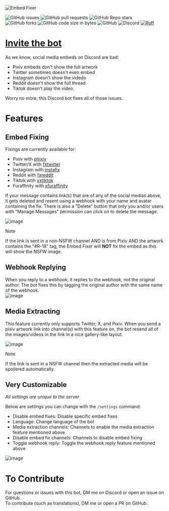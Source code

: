 ![Embed Fixer](https://i.imgur.com/919Gum1.png)  

![GitHub issues](https://img.shields.io/github/issues/seriaati/embed-fixer)
![GitHub pull requests](https://img.shields.io/github/issues-pr/seriaati/embed-fixer)
![GitHub Repo stars](https://img.shields.io/github/stars/seriaati/embed-fixer)
![GitHub forks](https://img.shields.io/github/forks/seriaati/embed-fixer)
![GitHub code size in bytes](https://img.shields.io/github/languages/code-size/seriaati/embed-fixer)
![GitHub](https://img.shields.io/github/license/seriaati/embed-fixer)
![Discord](https://img.shields.io/discord/1000727526194298910?label=Support%20Server&color=5865F2)
[![Ruff](https://img.shields.io/endpoint?url=https://raw.githubusercontent.com/astral-sh/ruff/main/assets/badge/v2.json)](https://github.com/astral-sh/ruff)

# [Invite the bot](https://discord.com/api/oauth2/authorize?client_id=770144963735453696&permissions=275414805504&scope=bot+applications.commands)

As we know, social media embeds on Discord are bad:  

- Pixiv embeds don't show the full artwork
- Twitter sometimes doesn't even embed
- Instagram doesn't show the videdo
- Reddit doesn't show the full thread
- Tiktok doesn't play the video.
  
Worry no more, this Discord bot fixes all of those issues.

# Features

## Embed Fixing

Fixings are currently available for:  

- Pixiv with [phixiv](https://github.com/HazelTheWitch/phixiv)
- Twitter/X with [fxtwitter](https://github.com/FixTweet/FxTwitter)
- Instagram with [instafix](https://github.com/Wikidepia/InstaFix)
- Reddit with [fxreddit](https://github.com/MinnDevelopment/fxreddit)
- Tiktok wtih [vxtiktok](https://github.com/dylanpdx/vxtiktok)
- Furaffinity with [xfuraffinity](https://github.com/FirraWoof/xfuraffinity)

If your message contains link(s) that are of any of the social medias above, it gets deleted and resent using a webhook with your name and avatar containing the fix. There is also a "Delete" button that only you and/or users with "Manage Messages" permission can click on to delete the message.  

![image](https://github.com/seriaati/embed-fixer/assets/61446626/caf322dc-ffcf-4f9c-a041-75a0da55b957)  

> [!NOTE]
> If the link is sent in a non-NSFW channel AND is from Pixiv AND the artwork contains the "#R-18" tag, the Embed Fixer will **NOT** fix the embed as this will show the NSFW image.

## Webhook Replying

When you reply to a webhook, it replies to the webhook, not the original author. The bot fixes this by tagging the original author with the same name of the webhook.  
![image](https://github.com/seriaati/embed-fixer/assets/61446626/e7db4d9d-817d-4fba-95bb-a058c094a95d)

## Media Extracting

This feature currently only supports Twitter, X, and Pixiv. When you send a pixiv artwork link into channel(s) with this feature on, the bot resend all of the images/videos in the link in a nice gallery-like layout.  

![image](https://github.com/seriaati/embed-fixer/assets/61446626/443fce84-f51f-451f-99b0-63f0164d98a0)  

> [!NOTE]
> If the link is sent in a NSFW channel then the extracted media will be spoilered automatically.

## Very Customizable

*All settings are unique to the server*  
  
Below are settings you can change with the `/settings` command:  

- Disable embed fixes: Disable specific embed fixes
- Language: Change language of the bot
- Media extraction channels: Channels to enable the media extraction feature mentioned above
- Disable embed fix channels: Channels to disable embed fixing
- Toggle webhook reply: Toggle the webhook reply feature mentioned above  
  
![image](https://github.com/seriaati/embed-fixer/assets/61446626/b0bf6f0a-c3e6-42ca-b726-7fe989f29898)

# To Contribute

For questions or issues with this bot, DM me on Discord or open an issue on GitHub.  
To contribute (such as translations), DM me or open a PR on GitHub.  
